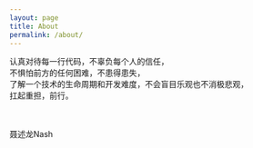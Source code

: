 ```yaml
---
layout: page
title: About
permalink: /about/
---
```


认真对待每一行代码，不辜负每个人的信任，<br>
不惧怕前方的任何困难，不患得患失，<br>
了解一个技术的生命周期和开发难度，不会盲目乐观也不消极悲观，<br>
扛起重担，前行。<br>

<br>
<br>
聂述龙Nash
